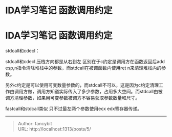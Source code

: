 # IDA学习笔记 函数调用约定

<div class="header"><h1 class="single-title animate__animated animate__pulse animate__faster">IDA学习笔记 函数调用约定</h1></div>

<div class="content" id="content"><p>stdcall和cdecl：</p><p>stdcall和cdecl 压栈方向都是从右到左 区别在于c约定是调用方在函数返回后add esp,n指令清除堆栈中的参数，而stdcall在被调函数内使用ret n来清理堆栈内的参数。</p><p>另外c约定是可以使用可变数量参数的，而stdcall不可以，这是因为c约定清理工作由调用方做，调用方知道实际传入了多少参数，占用多大空间。而stdcall由被调方清理参数，如果用可变参数被调方不容易获取参数数量和尺寸。</p><p>fastcall和stdcall类似 只不过最左两个参数使用ecx edx寄存器传递。</p><!-- raw HTML omitted --></div>



---

> Author: fancybit  
> URL: http://localhost:1313/posts/5/  

